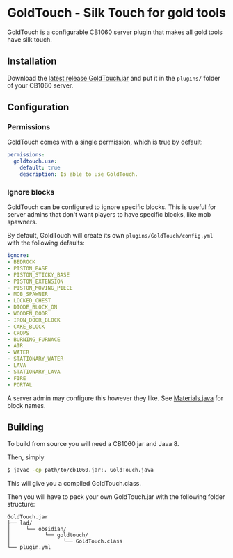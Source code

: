 # GoldTouch - Silk Touch for gold tools

GoldTouch is a configurable CB1060 server plugin that makes all gold tools have silk touch.

## Installation

Download the [latest release GoldTouch.jar](https://github.com/obsidianlad/GoldTouch/releases/latest) and put it in the `plugins/` folder of your CB1060 server. 

## Configuration

### Permissions

GoldTouch comes with a single permission, which is true by default:

```yml
permissions:
  goldtouch.use:
    default: true
    description: Is able to use GoldTouch.
```

### Ignore blocks

GoldTouch can be configured to ignore specific blocks. 
This is useful for server admins that don't want players to have specific blocks, like mob spawners.

By default, GoldTouch will create its own `plugins/GoldTouch/config.yml` with the following defaults:

```yml
ignore:
- BEDROCK
- PISTON_BASE
- PISTON_STICKY_BASE
- PISTON_EXTENSION
- PISTON_MOVING_PIECE
- MOB_SPAWNER
- LOCKED_CHEST
- DIODE_BLOCK_ON
- WOODEN_DOOR
- IRON_DOOR_BLOCK
- CAKE_BLOCK
- CROPS
- BURNING_FURNACE
- AIR
- WATER
- STATIONARY_WATER
- LAVA
- STATIONARY_LAVA
- FIRE
- PORTAL
```

A server admin may configure this however they like. See [Materials.java](https://github.com/Bukkit/Bukkit/blob/da29e0aa4dcb08c5c91157c0830851330af8b572/src/main/java/org/bukkit/Material.java#L14) for block names.

## Building

To build from source you will need a CB1060 jar and Java 8.

Then, simply

```bash
$ javac -cp path/to/cb1060.jar:. GoldTouch.java
```

This will give you a compiled GoldTouch.class.

Then you will have to pack your own GoldTouch.jar with the following folder structure:

```
GoldTouch.jar
├── lad/
│     └── obsidian/
│           └── goldtouch/
│                 └── GoldTouch.class
└── plugin.yml
```
